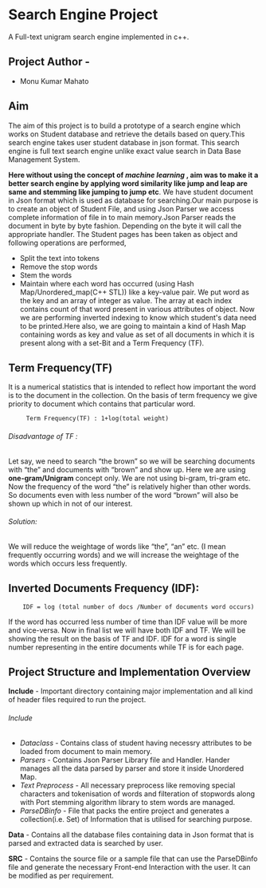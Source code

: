 # Search Engine Project
A Full-text unigram search engine implemented in c++.
## Project Author - 
- Monu Kumar Mahato
## Aim
The aim of this project is to build a prototype of a search engine which works on Student database and retrieve the details based on query.This search engine takes user student database in json format.
This search engine is full text search engine unlike exact value search in Data Base Management System.

**Here without using the concept of _machine learning_ , aim was to make it a better search engine by applying word similarity like jump and leap are same and stemming like jumping to jump etc**.
We have student document in Json format which is used as database for searching.Our main purpose is to create an object of Student File, and using Json Parser we access complete information of file in to main memory.Json Parser reads the document in byte by byte fashion. Depending on the byte it will call the appropriate handler.
The Student pages has been taken as object and following operations are performed,
- Split the text into tokens
- Remove the stop words
- Stem the words
- Maintain where each word has occurred (using Hash Map/Unordered_map(C++ STL)) like a key-value pair.
We put word as the key and an array of integer as value. The array at each index contains count of that word present in various attributes of object.
Now we are performing inverted indexing to know which student's data need to be printed.Here also, we are going to maintain a kind of Hash Map containing words as key and value as set of all documents in which it is present along with a set-Bit and a Term Frequency (TF).
## Term Frequency(TF)
It is a numerical statistics that is intended to reflect how important the word is to the document in the collection. 
On the basis of term frequency we give priority to document which contains that particular word.

         Term Frequency(TF) : 1+log(total weight)


###### Disadvantage of TF :
Let say, we need to search “the brown” so we will be searching documents with “the” and documents with “brown” and show up. Here we are using **one-gram/Unigram** concept only. We are not using bi-gram, tri-gram etc. Now the frequency of the word “the” is relatively higher than other words. So documents even with less number of the word “brown” will also be shown up which in not of our interest.

###### Solution:
We will reduce the weightage of words like “the”, “an” etc. (I mean frequently occurring words) and we will increase the weightage of the words which occurs less frequently.

## Inverted Documents Frequency (IDF): 

        IDF = log (total number of docs /Number of documents word occurs)

If the word has occurred less number of time than IDF value will be more and vice-versa. Now in final list we will have both IDF and TF. We will be showing the result on the basis of TF and IDF. IDF for a word is single number representing in the entire documents while TF is for each page.
## Project Structure and Implementation Overview
**Include**  - Important directory containing major implementation and all kind of header files required to run the project.
###### Include
- *Dataclass* - Contains class of student having necessry attributes to be loaded from document to main memory.
- *Parsers* - Contains Json Parser Library file and Handler. Hander manages all the data parsed by parser and store it inside Unordered Map.
- *Text Preprocess* - All necessary preprocess like removing special characters and tokenisation of words and filteration of stopwords along with Port stemming algorithm library to stem words are managed.
- *ParseDBinfo* - File that packs the entire project and generates a collection(i.e. Set) of Information that is utilised for searching purpose.

**Data** - 
Contains all the database files containing data in Json format that is parsed and extracted data is searched by user.

**SRC** -
Contains the source file or a sample file that can use the ParseDBinfo file and generate the necessary Front-end Interaction with the user. It can be modified as per requirement.
